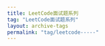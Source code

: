 ```yaml
---
title: LeetCode面试题系列
tag: "LeetCode面试题系列"
layout: archive-tags
permalink: "tag/leetcode-----"
---
```

